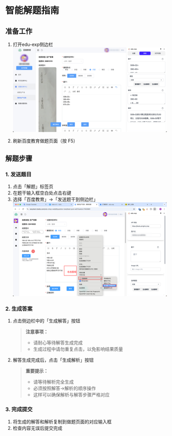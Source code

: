 # 智能解题指南

## 准备工作
1. 打开edu-exp侧边栏
   ![打开侧边栏](../img/Snipaste_2025-01-12_19-18-15.png)

2. 刷新百度教育做题页面（按 F5）

## 解题步骤

### 1. 发送题目
1. 点击「解题」标签页
2. 在题干输入框空白处点击右键
3. 选择「百度教育」→「发送题干到侧边栏」
   ![发送题干](../img/WechatIMG24.jpg)

### 2. 生成答案
1. 点击侧边栏中的「生成解答」按钮
   > **注意事项：**
   > - 请耐心等待解答生成完成
   > - 生成过程中请勿重复点击，以免影响结果质量

2. 解答生成完成后，点击「生成解析」按钮
   > **重要提示：**
   > - 请等待解析完全生成
   > - 必须按照解答→解析的顺序操作
   > - 这样可以确保解析与解答步骤严格对应

### 3. 完成提交
1. 将生成的解答和解析复制到做题页面的对应输入框
2. 检查内容无误后提交完成
